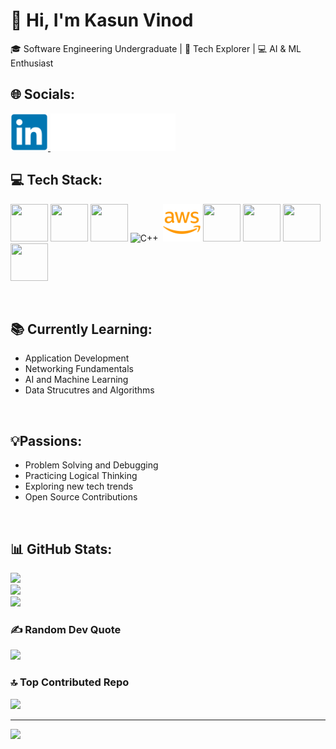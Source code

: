 # 💫 Hi, I'm Kasun Vinod
🎓 Software Engineering Undergraduate | 🚀 Tech Explorer | 💻 AI & ML Enthusiast
</br>



## 🌐 Socials:
<a href="https://www.linkedin.com/in/kasun-gunawardhana-212705316">
  <img src="https://github.com/devicons/devicon/blob/v2.17.0/icons/linkedin/linkedin-original.svg" width="60" height="60"/>
</a>
 
<a href="https://medium.com/@https://medium.com/@spectrum_sl">
<img src="https://github.com/Medium/medium-logos/blob/master/01_Logo/02_White/PNG/RGB/Medium-Logo-White-RGB%401x.png" width="200" height="60"/>
</a>
</br>

## 💻 Tech Stack:
<p>
  <img src="https://cdn.jsdelivr.net/gh/devicons/devicon/icons/html5/html5-original.svg" width="60" height="60"/>
  <img src="https://cdn.jsdelivr.net/gh/devicons/devicon/icons/css3/css3-original.svg" width="60" height="60"/>
  <img src="https://cdn.jsdelivr.net/gh/devicons/devicon/icons/javascript/javascript-original.svg" width="60" height="60"/>
  <img src="https://cdn.jsdelivr.net/gh/devicons/devicon/icons/cplusplus/cplusplus-original.svg" title="C++" alt="C++" width="60" height="60"/>&nbsp;
  <img src="https://github.com/devicons/devicon/blob/v2.17.0/icons/amazonwebservices/amazonwebservices-plain-wordmark.svg" width="60" height="60"/>
  <img src="https://cdn.jsdelivr.net/gh/devicons/devicon/icons/react/react-original.svg" width="60" height="60"/>
  <img src="https://cdn.jsdelivr.net/gh/devicons/devicon/icons/nodejs/nodejs-original.svg" width="60" height="60"/>
  <img src="https://cdn.jsdelivr.net/gh/devicons/devicon/icons/python/python-original.svg" width="60" height="60"/>
  <img src="https://cdn.jsdelivr.net/gh/devicons/devicon/icons/java/java-original.svg" width="60" height="60"/>
</p>
</br>

## 📚 Currently Learning:
<ul>
  <li>Application Development</li>
  <li>Networking Fundamentals</li>
  <li>AI and Machine Learning</li>
  <li>Data Strucutres and Algorithms</li>
</ul>
</br>

## 💡Passions:
<ul>
  <li>Problem Solving and Debugging</li>
  <li>Practicing Logical Thinking</li>
  <li>Exploring new tech trends</li>
  <li>Open Source Contributions</li>
</ul>
</br>

## 📊 GitHub Stats:
![](https://github-readme-stats.vercel.app/api?username=KasunV-git&theme=dark&hide_border=false&include_all_commits=true&count_private=false)<br/>
![](https://nirzak-streak-stats.vercel.app/?user=KasunV-git&theme=dark&hide_border=false)<br/>
![](https://github-readme-stats.vercel.app/api/top-langs/?username=KasunV-git&theme=dark&hide_border=false&include_all_commits=true&count_private=false&layout=compact)

### ✍️ Random Dev Quote
![](https://quotes-github-readme.vercel.app/api?type=vetical&theme=dark)

### 🔝 Top Contributed Repo
![](https://github-contributor-stats.vercel.app/api?username=KasunV-git&limit=5&theme=dark&combine_all_yearly_contributions=true)

---
[![](https://visitcount.itsvg.in/api?id=KasunV-git&icon=5&color=4)](https://visitcount.itsvg.in)

<!-- Proudly created with GPRM ( https://gprm.itsvg.in ) -->


<!---
KasunV-git/KasunV-git is a ✨ special ✨ repository because its `README.md` (this file) appears on your GitHub profile.
You can click the Preview link to take a look at your changes.
--->
